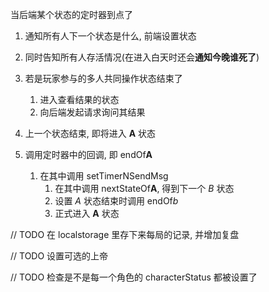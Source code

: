 
当后端某个状态的定时器到点了

1. 通知所有人下一个状态是什么, 前端设置状态
2. 同时告知所有人存活情况(在进入白天时还会**通知今晚谁死了**)
3. 若是玩家参与的多人共同操作状态结束了
   1. 进入查看结果的状态
   2. 向后端发起请求询问其结果


1. 上一个状态结束, 即将进入 **A** 状态
2. 调用定时器中的回调, 即 endOf**A**
   1. 在其中调用 setTimerNSendMsg
      1. 在其中调用 nextStateOf**A**, 得到下一个 *B* 状态
      2. 设置 *A* 状态结束时调用 endOf*b*
      3. 正式进入 **A** 状态


// TODO 在 localstorage 里存下来每局的记录, 并增加复盘 

// TODO 设置可选的上帝

// TODO 检查是不是每一个角色的 characterStatus 都被设置了